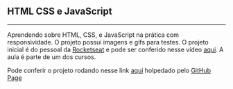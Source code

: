 ## HTML CSS e JavaScript 
---

Aprendendo sobre HTML, CSS, e JavaScript na prática com responsividade.
O projeto possui imagens e gifs para testes.
O projeto inicial é do pessoal da [Rocketseat](https://rocketseat.com.br) e pode ser conferido nesse vídeo [aqui](https://www.youtube.com/watch?v=H91DhKPjhPk&t=477s). A aula é parte de um dos cursos. 

Pode conferir o projeto rodando nesse link [aqui](https://b2evandro.github.io/housepaint/) holpedado pelo [GitHub Page](https://pages.github.com/)
